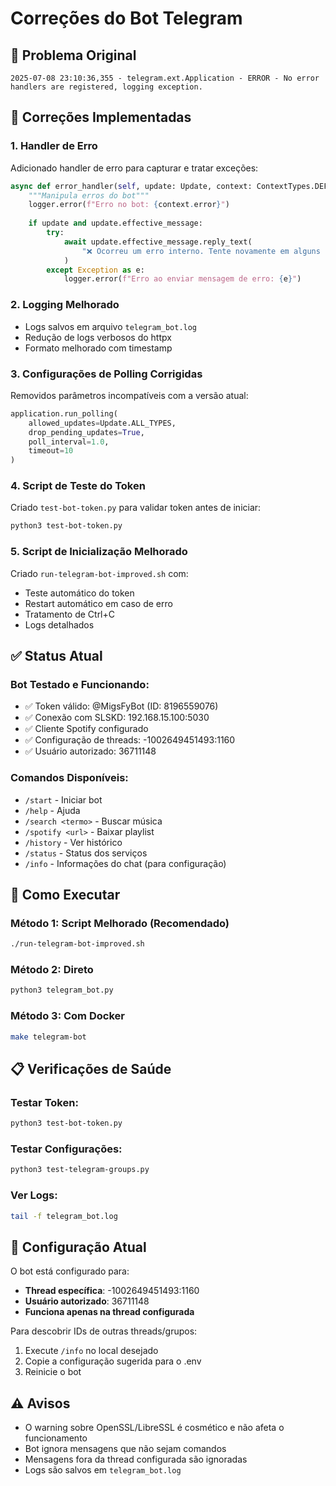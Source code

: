 # Correções do Bot Telegram

## 🐛 Problema Original
```
2025-07-08 23:10:36,355 - telegram.ext.Application - ERROR - No error handlers are registered, logging exception.
```

## 🔧 Correções Implementadas

### 1. Handler de Erro
Adicionado handler de erro para capturar e tratar exceções:
```python
async def error_handler(self, update: Update, context: ContextTypes.DEFAULT_TYPE):
    """Manipula erros do bot"""
    logger.error(f"Erro no bot: {context.error}")
    
    if update and update.effective_message:
        try:
            await update.effective_message.reply_text(
                "❌ Ocorreu um erro interno. Tente novamente em alguns segundos."
            )
        except Exception as e:
            logger.error(f"Erro ao enviar mensagem de erro: {e}")
```

### 2. Logging Melhorado
- Logs salvos em arquivo `telegram_bot.log`
- Redução de logs verbosos do httpx
- Formato melhorado com timestamp

### 3. Configurações de Polling Corrigidas
Removidos parâmetros incompatíveis com a versão atual:
```python
application.run_polling(
    allowed_updates=Update.ALL_TYPES,
    drop_pending_updates=True,
    poll_interval=1.0,
    timeout=10
)
```

### 4. Script de Teste do Token
Criado `test-bot-token.py` para validar token antes de iniciar:
```bash
python3 test-bot-token.py
```

### 5. Script de Inicialização Melhorado
Criado `run-telegram-bot-improved.sh` com:
- Teste automático do token
- Restart automático em caso de erro
- Tratamento de Ctrl+C
- Logs detalhados

## ✅ Status Atual

### Bot Testado e Funcionando:
- ✅ Token válido: @MigsFyBot (ID: 8196559076)
- ✅ Conexão com SLSKD: 192.168.15.100:5030
- ✅ Cliente Spotify configurado
- ✅ Configuração de threads: -1002649451493:1160
- ✅ Usuário autorizado: 36711148

### Comandos Disponíveis:
- `/start` - Iniciar bot
- `/help` - Ajuda
- `/search <termo>` - Buscar música
- `/spotify <url>` - Baixar playlist
- `/history` - Ver histórico
- `/status` - Status dos serviços
- `/info` - Informações do chat (para configuração)

## 🚀 Como Executar

### Método 1: Script Melhorado (Recomendado)
```bash
./run-telegram-bot-improved.sh
```

### Método 2: Direto
```bash
python3 telegram_bot.py
```

### Método 3: Com Docker
```bash
make telegram-bot
```

## 📋 Verificações de Saúde

### Testar Token:
```bash
python3 test-bot-token.py
```

### Testar Configurações:
```bash
python3 test-telegram-groups.py
```

### Ver Logs:
```bash
tail -f telegram_bot.log
```

## 🔧 Configuração Atual

O bot está configurado para:
- **Thread específica**: -1002649451493:1160
- **Usuário autorizado**: 36711148
- **Funciona apenas na thread configurada**

Para descobrir IDs de outras threads/grupos:
1. Execute `/info` no local desejado
2. Copie a configuração sugerida para o .env
3. Reinicie o bot

## ⚠️ Avisos

- O warning sobre OpenSSL/LibreSSL é cosmético e não afeta o funcionamento
- Bot ignora mensagens que não sejam comandos
- Mensagens fora da thread configurada são ignoradas
- Logs são salvos em `telegram_bot.log`
